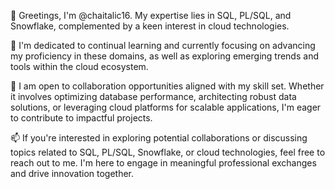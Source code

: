 👋 Greetings, I'm @chaitalic16. My expertise lies in SQL, PL/SQL, and Snowflake, complemented by a keen interest in cloud technologies. 

🌱 I'm dedicated to continual learning and currently focusing on advancing my proficiency in these domains, as well as exploring emerging trends and tools within the cloud ecosystem.

💼 I am open to collaboration opportunities aligned with my skill set. Whether it involves optimizing database performance, architecting robust data solutions, or leveraging cloud platforms for scalable applications, I'm eager to contribute to impactful projects.

📫 If you're interested in exploring potential collaborations or discussing topics related to SQL, PL/SQL, Snowflake, or cloud technologies, feel free to reach out to me. I'm here to engage in meaningful professional exchanges and drive innovation together.
